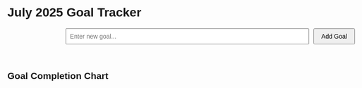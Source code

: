 <!DOCTYPE html>
<html>
<head>
  <title>July Goal Tracker</title>
  <style>
    body {
      font-family: Arial, sans-serif;
      max-width: 1000px;
      margin: auto;
      padding: 20px;
    }

    h1 {
      text-align: center;
    }

    table {
      width: 100%;
      border-collapse: collapse;
      margin-top: 20px;
    }

    th, td {
      border: 1px solid #ccc;
      padding: 8px;
      text-align: center;
      min-width: 80px;
    }

    th {
      background-color: #f0f0f0;
    }

    .yes {
      background-color: #c8e6c9;
    }

    .no {
      background-color: #ffcdd2;
    }

    .goal-header {
      display: flex;
      align-items: center;
      justify-content: space-between;
    }

    .delete-btn {
      margin-left: 5px;
      cursor: pointer;
      color: red;
      font-weight: bold;
    }

    #addGoalForm {
      display: flex;
      justify-content: center;
      margin-top: 20px;
      gap: 10px;
    }

    #goalInput {
      padding: 8px;
      font-size: 14px;
      width: 60%;
    }

    #addGoalBtn {
      padding: 8px 16px;
      font-size: 14px;
    }

    .clickable {
      cursor: pointer;
    }

    #chartContainer {
      margin-top: 40px;
    }

    canvas {
      max-width: 100%;
    }
  </style>
</head>
<body>
  <h1>July 2025 Goal Tracker</h1>

  <div id="addGoalForm">
    <input type="text" id="goalInput" placeholder="Enter new goal..." />
    <button id="addGoalBtn">Add Goal</button>
  </div>

  <table id="goalTable"></table>

  <div id="chartContainer">
    <h2>Goal Completion Chart</h2>
    <canvas id="goalChart"></canvas>
  </div>

  <script src="https://cdn.jsdelivr.net/npm/chart.js"></script>
  <script>
    const table = document.getElementById("goalTable");
    const goalInput = document.getElementById("goalInput");
    const addGoalBtn = document.getElementById("addGoalBtn");

    const year = 2025;
    const month = 6; // July = 6
    const daysInMonth = 31;
    const storageKey = "goal-grid-july2025";

    let goalData = {
      goals: [],
      grid: {}
    };

    let chart;

    function loadData() {
      const saved = localStorage.getItem(storageKey);
      if (saved) {
        goalData = JSON.parse(saved);
      }
    }

    function saveData() {
      localStorage.setItem(storageKey, JSON.stringify(goalData));
    }

    function renderTable() {
      table.innerHTML = "";

      const thead = document.createElement("thead");
      const headerRow = document.createElement("tr");
      const dateTh = document.createElement("th");
      dateTh.textContent = "Date";
      headerRow.appendChild(dateTh);

      goalData.goals.forEach((goal, i) => {
        const th = document.createElement("th");
        const div = document.createElement("div");
        div.className = "goal-header";

        const span = document.createElement("span");
        span.textContent = goal;

        const del = document.createElement("span");
        del.className = "delete-btn";
        del.textContent = "🗑️";
        del.onclick = () => {
          goalData.goals.splice(i, 1);
          for (let d = 1; d <= daysInMonth; d++) {
            const dayKey = d.toString();
            if (goalData.grid[dayKey]) {
              delete goalData.grid[dayKey][goal];
            }
          }
          saveData();
          renderTable();
        };

        div.appendChild(span);
        div.appendChild(del);
        th.appendChild(div);
        headerRow.appendChild(th);
      });

      thead.appendChild(headerRow);
      table.appendChild(thead);

      const tbody = document.createElement("tbody");

      for (let d = 1; d <= daysInMonth; d++) {
        const tr = document.createElement("tr");
        const dateCell = document.createElement("td");
        dateCell.textContent = `July ${d}`;
        tr.appendChild(dateCell);

        const dayKey = d.toString();
        if (!goalData.grid[dayKey]) {
          goalData.grid[dayKey] = {};
        }

        goalData.goals.forEach(goal => {
          const td = document.createElement("td");
          td.className = "clickable";

          const value = goalData.grid[dayKey][goal];
          if (value === true) {
            td.classList.add("yes");
            td.textContent = "✅";
          } else if (value === false) {
            td.classList.add("no");
            td.textContent = "❌";
          } else {
            td.textContent = "";
          }

          td.onclick = () => {
            const current = goalData.grid[dayKey][goal];
            goalData.grid[dayKey][goal] =
              current === true ? false :
              current === false ? undefined :
              true;
            saveData();
            renderTable();
          };

          tr.appendChild(td);
        });

        tbody.appendChild(tr);
      }

      table.appendChild(tbody);
      renderChart();
    }

    addGoalBtn.onclick = () => {
      const goalName = goalInput.value.trim();
      if (!goalName) return;

      if (!goalData.goals.includes(goalName)) {
        goalData.goals.push(goalName);
        saveData();
        goalInput.value = "";
        renderTable();
      }
    };

    function renderChart() {
      const counts = {};
      for (let goal of goalData.goals) {
        counts[goal] = 0;
      }

      for (let day in goalData.grid) {
        for (let goal in goalData.grid[day]) {
          if (goalData.grid[day][goal] === true) {
            counts[goal]++;
          }
        }
      }

      const sorted = Object.entries(counts).sort((a, b) => b[1] - a[1]);
      const labels = sorted.map(x => x[0]);
      const data = sorted.map(x => x[1]);

      if (chart) chart.destroy();

      const ctx = document.getElementById("goalChart").getContext("2d");
      chart = new Chart(ctx, {
        type: "bar",
        data: {
          labels: labels,
          datasets: [{
            label: "✅ Days Completed",
            data: data,
            backgroundColor: "#4caf50"
          }]
        },
        options: {
          indexAxis: "y",
          responsive: true,
          scales: {
            x: { beginAtZero: true, ticks: { precision: 0 } },
          },
        }
      });
    }

    loadData();
    renderTable();
  </script>
</body>
</html>
